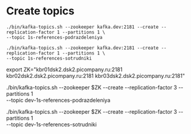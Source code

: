 # Create topics

```
./bin/kafka-topics.sh --zookeeper kafka.dev:2181 --create --replication-factor 1 --partitions 1 \
--topic 1s-references-podrazdeleniya

./bin/kafka-topics.sh --zookeeper kafka.dev:2181 --create --replication-factor 1 --partitions 1 \
--topic 1s-references-sotrudniki
```


export ZK="kbr01dsk2.dsk2.picompany.ru:2181 kbr02dsk2.dsk2.picompany.ru:2181 kbr03dsk2.dsk2.picompany.ru:2181"

./bin/kafka-topics.sh --zookeeper $ZK --create --replication-factor 3 --partitions 1 \
--topic dev-1s-references-podrazdeleniya

./bin/kafka-topics.sh --zookeeper $ZK --create --replication-factor 3 --partitions 1 \
--topic dev-1s-references-sotrudniki
